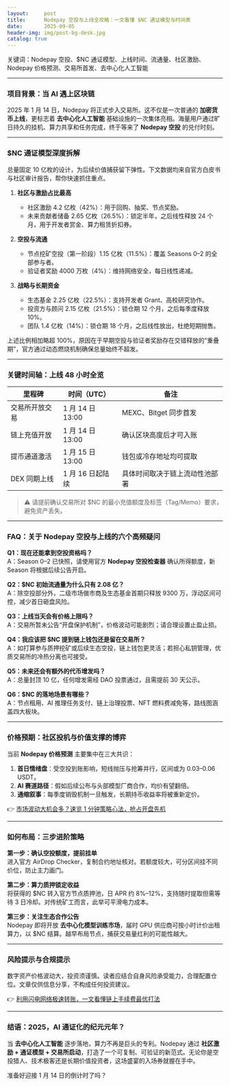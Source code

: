 ```yaml
---
layout:     post
title:      Nodepay 空投与上线全攻略：一文看懂 $NC 通证模型与时间表
date:       2025-09-05
header-img: img/post-bg-desk.jpg
catalog: true
---
```


关键词：Nodepay 空投、$NC 通证模型、上线时间、流通量、社区激励、Nodepay 价格预测、交易所首发、去中心化人工智能

---

### 项目背景：当 AI 遇上区块链
2025 年 1 月 14 日，Nodepay 将正式步入交易所。这不仅是一次普通的 **加密货币上线**，更标志着 **去中心化人工智能** 基础设施的一次集体亮相。海量用户通过旷日持久的挂机、算力共享和任务完成，终于等来了 **Nodepay 空投** 的兑付时刻。

---

### $NC 通证模型深度拆解
总量固定 10 亿枚的设计，为后续价值捕获留下弹性。下文数据均来自官方白皮书与社区审计报告，帮你快速抓住重点。

1. **社区与激励占比最高**  
   - 社区激励 4.2 亿枚（42%）：用于回购、抽奖、节点奖励。  
   - 未来贡献者储备 2.65 亿枚（26.5%）：锁定半年，之后线性释放 24 个月，用于开发者赏金、算力租赁折扣券。

2. **空投与流通**  
   - 节点挖矿空投（第一阶段）1.15 亿枚（11.5%）：覆盖 Seasons 0–2 的全部参与者。  
   - 验证者奖励 4000 万枚（4%）：维持网络安全，每日线性递减。

3. **战略与长期资金**  
   - 生态基金 2.25 亿枚（22.5%）：支持开发者 Grant、高校研究协作。  
   - 投资方与顾问 2.15 亿枚（21.5%）：锁仓期 12 个月，之后每季度释放 10%。  
   - 团队 1.4 亿枚（14%）：锁仓期 18 个月，之后线性放出，杜绝短期抛售。

上述比例相加略超 100%，原因在于早期空投与验证者奖励存在交错释放的“重叠期”，官方通过动态燃烧机制确保总量始终不超发。

---

### 关键时间轴：上线 48 小时全览
| 里程碑 | 时间（UTC） | 备注 |
|---|---|---|
| 交易所开放交易 | 1 月 14 日 13:00 | MEXC、Bitget 同步首发 |
| 链上充值开放 | 1 月 14 日 13:00 | 确认区块高度后才可入账 |
| 提币通道激活 | 1 月 15 日 13:00 | 钱包或冷存地址均可提取 |
| DEX 同期上线 | 1 月 16 日起陆续 | 具体时间取决于链上流动性池部署 |

> ⚠️ 请提前确认交易所对 $NC 的最小充值额度及标签（Tag/Memo）要求，避免资产丢失。

---

### FAQ：关于 Nodepay 空投与上线的六个高频疑问

**Q1：现在还能拿到空投资格吗？**  
A：Season 0–2 已快照，请使用官方 **Nodepay 空投检查器** 确认所得额度，新 Season 将根据后续公告开启。

**Q2：$NC 初始流通量为什么只有 2.08 亿？**  
A：除空投部分外，二级市场做市商及生态基金首期只释放 9300 万，浮动区间可控，减少首日砸盘风险。

**Q3：上线当天会有价格上限吗？**  
A：交易所暂未公告“开盘保护机制”，价格波动可能剧烈；请合理设置止盈止损。

**Q4：我应该把 $NC 提到链上钱包还是留在交易所？**  
A：如打算参与质押挖矿或后续生态空投，链上钱包更灵活；若担心私钥管理，优质交易所的冷热分离也可接受。

**Q5：未来还会有额外的代币增发吗？**  
A：总量封顶 10 亿，任何增发需经 DAO 投票通过，且需提前 30 天公示。

**Q6：$NC 的落地场景有哪些？**  
A：节点租用、AI 推理任务支付、链上治理投票、NFT 燃料费减免等，路线图涵盖四大板块。

---

### 价格预期：社区投机与价值支撑的博弈
当前 **Nodepay 价格预测** 主要集中在三大共识：

1. **首日情绪盘**：受空投到账影响，短线抛压与抢筹并行，区间或为 0.03–0.06 USDT。  
2. **AI 赛道路径**：假如后续公布与头部模型厂商合作，均价有望翻倍。  
3. **通缩叙事**：每季度销毁机制一旦触发，长期持币收益率将被重新定价。

👉 [市场波动大机会多？速览 1 分钟策略心法，抢占开盘先机](https://okxdog.com/)

---

### 如何布局：三步进阶策略

**第一步：确认空投额度，提前挂单**  
进入官方 AirDrop Checker，复制合约地址核对。若额度较大，可分区间挂不同价位，防止主力画门。

**第二步：算力质押锁定收益**  
将获得的 $NC 转入官方节点质押池，日 APR 约 8%–12%，支持随时提取但需等待 3 日冷却。对传统矿工而言，此举可平滑电力成本。

**第三步：关注生态合作公告**  
Nodepay 即将开放 **去中心化模型训练市场**，届时 GPU 供应商可按小时计价出租算力，以 $NC 结算。越早布局节点，捕获交易量红利的可能性越大。

---

### 风险提示与合规提示
数字资产价格波动大，投资须谨慎。读者应结合自身风险承受能力，合理配置仓位。文章仅供信息分享，不构成任何投资建议。

👉 [利用闪电网络极速转账，一文看懂链上手续费最优打法](https://okxdog.com/)

---

### 结语：2025，AI 通证化的纪元元年？
当 **去中心化人工智能** 逐步落地，算力不再是巨头的专利。Nodepay 通过 **社区激励 + 通证模型 + 交易所启动**，打造了一个可复制、可验证的新范式。无论你是空投猎人、技术极客还是长期价值投资者，这场盛宴的入场券就握在手中。

准备好迎接 1 月 14 日的倒计时了吗？